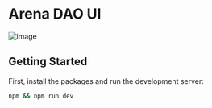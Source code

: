# Arena DAO UI
![image](https://img.shields.io/endpoint?url=https://cloudflare-pages-badges.ismellike.workers.dev/?projectName=arena-react)
## Getting Started

First, install the packages and run the development server:

```bash
npm && npm run dev
```
